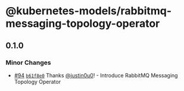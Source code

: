 # @kubernetes-models/rabbitmq-messaging-topology-operator

## 0.1.0

### Minor Changes

- [#94](https://github.com/tommy351/kubernetes-models-ts/pull/94) [`b61f8e0`](https://github.com/tommy351/kubernetes-models-ts/commit/b61f8e0c9bd1233eeafb538c47f57969d06f881e) Thanks [@justin0u0](https://github.com/justin0u0)! - Introduce RabbitMQ Messaging Topology Operator
